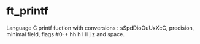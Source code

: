 # ft_printf

Language C printf fuction with conversions : sSpdDioOuUxXcC, precision, minimal field, flags #0-+ hh h l ll j z and space.
